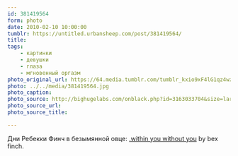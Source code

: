 ```yaml
---
id: 381419564
form: photo
date: 2010-02-10 10:00:00
tumblr: https://untitled.urbansheep.com/post/381419564/
title:
tags:
    - картинки
    - девушки
    - глаза
    - мгновенный оргазм
photo_original_url: https://64.media.tumblr.com/tumblr_kxio9xF4lG1qz4wzio1_1280.jpg
photo: ../../media/381419564.jpg
photo_caption:
photo_source: http://bighugelabs.com/onblack.php?id=3163033704&size=large
photo_source_url:
photo_source_title:

---
```


<p>Дни Ребекки Финч в безымянной овце: <a href="http://bighugelabs.com/onblack.php?id=3163033704&amp;size=large">.within you without you</a> by bex finch.</p>
